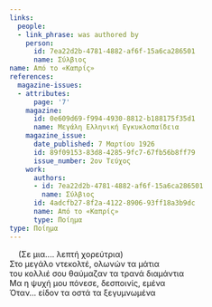 ```yaml
---
links:
  people:
  - link_phrase: was authored by
    person:
      id: 7ea22d2b-4781-4882-af6f-15a6ca286501
      name: Σύλβιος
name: Από το «Καπρίς»
references:
  magazine-issues:
  - attributes:
      page: '7'
    magazine:
      id: 0e609d69-f994-4930-8812-b188175f35d1
      name: Μεγάλη Ελληνική Εγκυκλοπαίδεια
    magazine_issue:
      date_published: 7 Μαρτίου 1926
      id: 89f09153-83d8-4285-9fc7-67fb56b8ff79
      issue_number: 2ον Τεύχος
    work:
      authors:
      - id: 7ea22d2b-4781-4882-af6f-15a6ca286501
        name: Σύλβιος
      id: 4adcfb27-8f2a-4122-8906-93ff18a3b9dc
      name: Από το «Καπρίς»
      type: Ποίημα
type: Ποίημα
---
```


<p>&nbsp;&nbsp;&nbsp;&nbsp;(Σε μια.... λεπτή χορεύτρια) <br>
Στο μεγάλο ντεκολτέ, ολωνών τα μάτια<br>
του κολλιέ σου θαύμαζαν τα τρανά διαμάντια<br>
Μα η ψυχή μου πόνεσε, δεσποινίς, εμένα<br>
Όταν... είδον τα οστά τα ξεγυμνωμένα<br></p>

